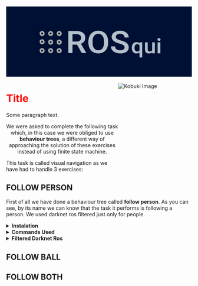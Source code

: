 <p align="center"><a href="https://www.youtube.com/channel/UC4Loc3tyy1vvGsMoBC5KCSw" target="_blank">
    <img src="https://github.com/Docencia-fmrico/visual-behavior-rosqui/blob/main/logo.jpg">
</a></p>

<img src="https://github.com/Docencia-fmrico/visual-behavior-rosqui/blob/main/kobuki.jpg" align="right"
     alt="Kobuki Image" width="200" height="250">
    
<head>
  <style>
    .heading { color: #FF0000; }
  </style>
</head>
<body>
  <h1 class="heading">Title</h1>
  <p>Some paragraph text.</p>
  
<p align="center"> We were asked to complete the following task which, in this case we were obliged to use <b>behaviour trees</b>, a different way of approaching the solution of these exercises instead of using finite state machine.
 </p>

This task is called visual navigation as we have had to handle 3 exercises:

## FOLLOW PERSON
First of all we have done a behaviour tree called **follow person**. As you can see, by its name we can know that the task it performs is following a person. 
We used darknet ros filtered just only for people.

<details><summary><b>Instalation</b></summary>
   
</details>
    
<details><summary><b>Commands Used</b></summary>
(See alvaro’s PDF and add  all aplications used “Darknet Ros and all packages you need to download)
    
</details>

<details><summary><b>Filtered Darknet Ros</b></summary>
(We edited all yamls and we only included “person” in detection clases names) *add snippet*
</details>


## FOLLOW BALL

## FOLLOW BOTH
</body>




